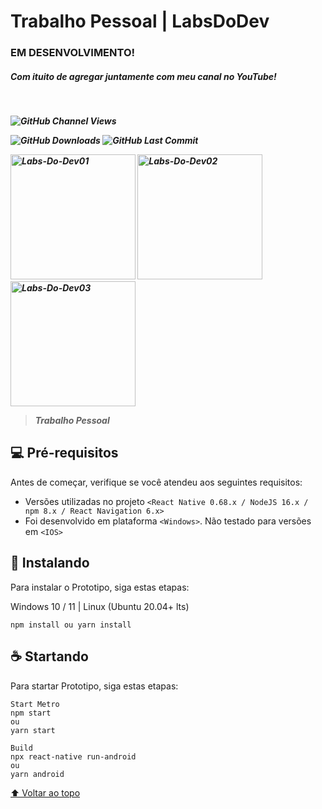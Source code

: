 # Trabalho Pessoal | LabsDoDev
<h3> EM DESENVOLVIMENTO!</h3>
<h5>Com ituito de agregar juntamente com meu canal no YouTube!<h5><br>
  
![GitHub Channel Views](https://img.shields.io/youtube/channel/views/UCGyyQGmPjRe94vZ60wm42Mw?label=Views%20YouTube&style=social)
  
![GitHub Downloads](https://img.shields.io/github/downloads/cl3i550n/Projeto_AppLabsDoDev/total?style=plastic)
![GitHub Last Commit](https://img.shields.io/github/last-commit/cl3i550n/Projeto_AppLabsDoDev?style=plastic)


<a href="https://ibb.co/xSRjtgr"><img src="https://i.ibb.co/vxKP6dM/Labs-Do-Dev01.png" alt="Labs-Do-Dev01" width="200"></a>
<a href="https://ibb.co/kDyHpzP"><img src="https://i.ibb.co/7pzYHB0/Labs-Do-Dev02.png" alt="Labs-Do-Dev02" width="200"></a>
<a href="https://ibb.co/VSYd5sg"><img src="https://i.ibb.co/FKfF5B8/Labs-Do-Dev03.png" alt="Labs-Do-Dev03" width="200"></a>

> Trabalho Pessoal

## 💻 Pré-requisitos

Antes de começar, verifique se você atendeu aos seguintes requisitos:
<!---Estes são apenas requisitos de exemplo. Adicionar, duplicar ou remover conforme necessário--->
* Versões utilizadas no projeto `<React Native 0.68.x / NodeJS 16.x / npm 8.x / React Navigation 6.x>`
* Foi desenvolvido em plataforma `<Windows>`. Não testado para versões em `<IOS>`

## 🚀 Instalando

Para instalar o Prototipo, siga estas etapas:

Windows 10 / 11 | Linux (Ubuntu 20.04+ lts)
```
npm install ou yarn install
```

## ☕ Startando

Para startar Prototipo, siga estas etapas:

```
Start Metro
npm start
ou
yarn start

Build
npx react-native run-android
ou
yarn android
```

[⬆ Voltar ao topo](#nome-do-projeto)<br>
